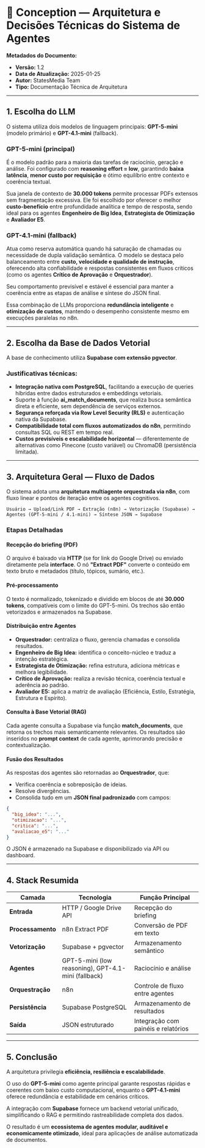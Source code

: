 # 🧠 Conception — Arquitetura e Decisões Técnicas do Sistema de Agentes

**Metadados do Documento:**
- **Versão:** 1.2
- **Data de Atualização:** 2025-01-25
- **Autor:** StatesMedia Team
- **Tipo:** Documentação Técnica de Arquitetura

---

## 1. Escolha do LLM

O sistema utiliza dois modelos de linguagem principais: **GPT-5-mini** (modelo primário) e **GPT-4.1-mini** (fallback).

### GPT-5-mini (principal)

É o modelo padrão para a maioria das tarefas de raciocínio, geração e análise. Foi configurado com **reasoning effort = low**, garantindo **baixa latência**, **menor custo por requisição** e ótimo equilíbrio entre contexto e coerência textual.

Sua janela de contexto de **30.000 tokens** permite processar PDFs extensos sem fragmentação excessiva. Ele foi escolhido por oferecer o melhor **custo-benefício** entre profundidade analítica e tempo de resposta, sendo ideal para os agentes **Engenheiro de Big Idea**, **Estrategista de Otimização** e **Avaliador E5**.

### GPT-4.1-mini (fallback)

Atua como reserva automática quando há saturação de chamadas ou necessidade de dupla validação semântica. O modelo se destaca pelo balanceamento entre **custo, velocidade e qualidade de instrução**, oferecendo alta confiabilidade e respostas consistentes em fluxos críticos (como os agentes **Crítico de Aprovação** e **Orquestrador**).

Seu comportamento previsível e estável é essencial para manter a coerência entre as etapas de análise e síntese do JSON final.

Essa combinação de LLMs proporciona **redundância inteligente** e **otimização de custos**, mantendo o desempenho consistente mesmo em execuções paralelas no n8n.

---

## 2. Escolha da Base de Dados Vetorial

A base de conhecimento utiliza **Supabase com extensão pgvector**.

### Justificativas técnicas:

- **Integração nativa com PostgreSQL**, facilitando a execução de queries híbridas entre dados estruturados e embeddings vetoriais.
- Suporte à função **ai_match_documents**, que realiza busca semântica direta e eficiente, sem dependência de serviços externos.
- **Segurança reforçada via Row Level Security (RLS)** e autenticação nativa da Supabase.
- **Compatibilidade total com fluxos automatizados do n8n**, permitindo consultas SQL ou REST em tempo real.
- **Custos previsíveis e escalabilidade horizontal** — diferentemente de alternativas como Pinecone (custo variável) ou ChromaDB (persistência limitada).

---

## 3. Arquitetura Geral — Fluxo de Dados

O sistema adota uma **arquitetura multiagente orquestrada via n8n**, com fluxo linear e pontos de iteração entre os agentes cognitivos.

```
Usuário → Upload/Link PDF → Extração (n8n) → Vetorização (Supabase) → 
Agentes (GPT-5-mini / 4.1-mini) → Síntese JSON → Supabase
```

### Etapas Detalhadas

#### Recepção do briefing (PDF)
O arquivo é baixado via **HTTP** (se for link do Google Drive) ou enviado diretamente pela **interface**.
O nó **"Extract PDF"** converte o conteúdo em texto bruto e metadados (título, tópicos, sumário, etc.).

#### Pré-processamento
O texto é normalizado, tokenizado e dividido em blocos de até **30.000 tokens**, compatíveis com o limite do GPT-5-mini.
Os trechos são então vetorizados e armazenados na Supabase.

#### Distribuição entre Agentes
- **Orquestrador:** centraliza o fluxo, gerencia chamadas e consolida resultados.
- **Engenheiro de Big Idea:** identifica o conceito-núcleo e traduz a intenção estratégica.
- **Estrategista de Otimização:** refina estrutura, adiciona métricas e melhora legibilidade.
- **Crítico de Aprovação:** realiza a revisão técnica, coerência textual e aderência ao padrão.
- **Avaliador E5:** aplica a matriz de avaliação (Eficiência, Estilo, Estratégia, Estrutura e Espírito).

#### Consulta à Base Vetorial (RAG)
Cada agente consulta a Supabase via função **match_documents**, que retorna os trechos mais semanticamente relevantes.
Os resultados são inseridos no **prompt context** de cada agente, aprimorando precisão e contextualização.

#### Fusão dos Resultados
As respostas dos agentes são retornadas ao **Orquestrador**, que:
- Verifica coerência e sobreposição de ideias.
- Resolve divergências.
- Consolida tudo em um **JSON final padronizado** com campos:

```json
{
  "big_idea": "...",
  "otimizacao": "...",
  "critica": "...",
  "avaliacao_e5": "..."
}
```

O JSON é armazenado na Supabase e disponibilizado via API ou dashboard.

---

## 4. Stack Resumida

| Camada | Tecnologia | Função Principal |
|--------|------------|------------------|
| **Entrada** | HTTP / Google Drive API | Recepção do briefing |
| **Processamento** | n8n Extract PDF | Conversão de PDF em texto |
| **Vetorização** | Supabase + pgvector | Armazenamento semântico |
| **Agentes** | GPT-5-mini (low reasoning), GPT-4.1-mini (fallback) | Raciocínio e análise |
| **Orquestração** | n8n | Controle de fluxo entre agentes |
| **Persistência** | Supabase PostgreSQL | Armazenamento de resultados |
| **Saída** | JSON estruturado | Integração com painéis e relatórios |

---

## 5. Conclusão

A arquitetura privilegia **eficiência, resiliência e escalabilidade**.

O uso do **GPT-5-mini** como agente principal garante respostas rápidas e coerentes com baixo custo computacional, enquanto o **GPT-4.1-mini** oferece redundância e estabilidade em cenários críticos.

A integração com **Supabase** fornece um backend vetorial unificado, simplificando o RAG e permitindo rastreabilidade completa dos dados.

O resultado é um **ecossistema de agentes modular, auditável e economicamente otimizado**, ideal para aplicações de análise automatizada de documentos.
